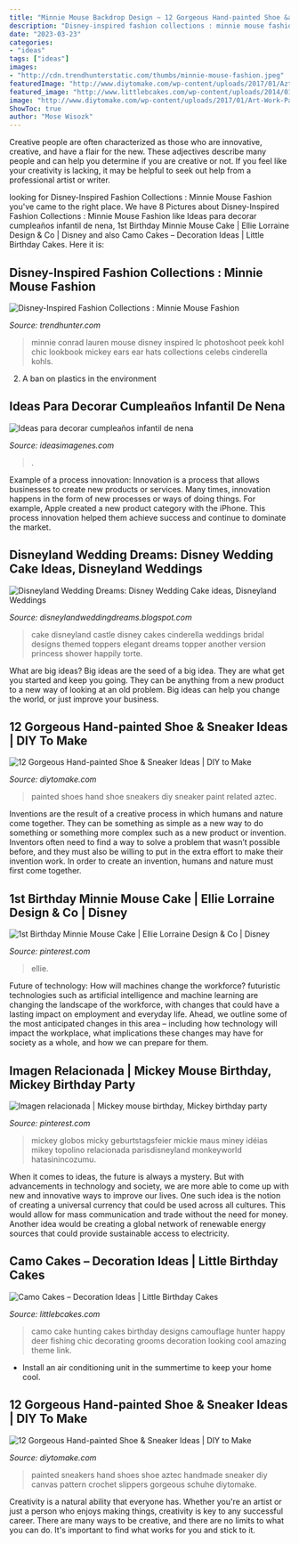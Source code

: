 ```yaml
---
title: "Minnie Mouse Backdrop Design ~ 12 Gorgeous Hand-painted Shoe &amp; Sneaker Ideas"
description: "Disney-inspired fashion collections : minnie mouse fashion"
date: "2023-03-23"
categories:
- "ideas"
tags: ["ideas"]
images:
- "http://cdn.trendhunterstatic.com/thumbs/minnie-mouse-fashion.jpeg"
featuredImage: "http://www.diytomake.com/wp-content/uploads/2017/01/Aztec-Hand-Painted-Sneakers-Shoes.jpg"
featured_image: "http://www.littlebcakes.com/wp-content/uploads/2014/01/Camo-Cake-Designs.jpg"
image: "http://www.diytomake.com/wp-content/uploads/2017/01/Art-Work-Paint-Shoes.jpg"
ShowToc: true
author: "Mose Wisozk"
---
```



Creative people are often characterized as those who are innovative, creative, and have a flair for the new. These adjectives describe many people and can help you determine if you are creative or not. If you feel like your creativity is lacking, it may be helpful to seek out help from a professional artist or writer.

	

		
looking for Disney-Inspired Fashion Collections : Minnie Mouse Fashion you've came to the right place. We have 8 Pictures about Disney-Inspired Fashion Collections : Minnie Mouse Fashion like Ideas para decorar cumpleaños infantil de nena, 1st Birthday Minnie Mouse Cake | Ellie Lorraine Design &amp; Co | Disney and also Camo Cakes – Decoration Ideas | Little Birthday Cakes. Here it is:
		
    
## Disney-Inspired Fashion Collections : Minnie Mouse Fashion

<img loading=lazy src="http://cdn.trendhunterstatic.com/thumbs/minnie-mouse-fashion.jpeg" onerror="this.onerror=null;this.src='https://tse3.mm.bing.net/th?id=OIP.7G78SYml2tqaNnN9MPX7ZAHaLG&amp;pid=15.1';" alt="Disney-Inspired Fashion Collections : Minnie Mouse Fashion">

_Source: trendhunter.com_

>minnie conrad lauren mouse disney inspired lc photoshoot peek kohl chic lookbook mickey ears ear hats collections celebs cinderella kohls. 

	

2. A ban on plastics in the environment 

    
## Ideas Para Decorar Cumpleaños Infantil De Nena

<img loading=lazy src="https://ideasimagenes.com/wp-content/uploads/2017/07/IdeasNena23.jpg" onerror="this.onerror=null;this.src='https://tse1.mm.bing.net/th?id=OIP.lbv7Hn5mJHhYPdNyvZKvMQHaNK&amp;pid=15.1';" alt="Ideas para decorar cumpleaños infantil de nena">

_Source: ideasimagenes.com_

>. 

	

Example of a process innovation:
Innovation is a process that allows businesses to create new products or services. Many times, innovation happens in the form of new processes or ways of doing things. For example, Apple created a new product category with the iPhone. This process innovation helped them achieve success and continue to dominate the market.

    
## Disneyland Wedding Dreams: Disney Wedding Cake Ideas, Disneyland Weddings

<img loading=lazy src="http://1.bp.blogspot.com/-xKghoi1VdNA/TxZhWCdJPCI/AAAAAAAAAFo/DTaYO33zhHI/s1600/castle-wedding-cake-pictures-46.jpg" onerror="this.onerror=null;this.src='https://tse3.mm.bing.net/th?id=OIP.KecdeKKE8wuLpWCluMFJWwHaJ4&amp;pid=15.1';" alt="Disneyland Wedding Dreams: Disney Wedding Cake ideas, Disneyland Weddings">

_Source: disneylandweddingdreams.blogspot.com_

>cake disneyland castle disney cakes cinderella weddings bridal designs themed toppers elegant dreams topper another version princess shower happily torte. 

	

What are big ideas?
Big ideas are the seed of a big idea. They are what get you started and keep you going. They can be anything from a new product to a new way of looking at an old problem. Big ideas can help you change the world, or just improve your business.

    
## 12 Gorgeous Hand-painted Shoe &amp; Sneaker Ideas | DIY To Make

<img loading=lazy src="http://www.diytomake.com/wp-content/uploads/2017/01/Art-Work-Paint-Shoes.jpg" onerror="this.onerror=null;this.src='https://tse1.mm.bing.net/th?id=OIP._FccjXAVuVr_lFWr4RXA2gHaHa&amp;pid=15.1';" alt="12 Gorgeous Hand-painted Shoe &amp; Sneaker Ideas | DIY to Make">

_Source: diytomake.com_

>painted shoes hand shoe sneakers diy sneaker paint related aztec. 

	

Inventions are the result of a creative process in which humans and nature come together. They can be something as simple as a new way to do something or something more complex such as a new product or invention. Inventors often need to find a way to solve a problem that wasn’t possible before, and they must also be willing to put in the extra effort to make their invention work. In order to create an invention, humans and nature must first come together.

    
## 1st Birthday Minnie Mouse Cake | Ellie Lorraine Design &amp; Co | Disney

<img loading=lazy src="https://i.pinimg.com/originals/65/bd/46/65bd467e91bd58f0ffee6f727ff69e65.jpg" onerror="this.onerror=null;this.src='https://tse4.mm.bing.net/th?id=OIP.WUkwCBLtDdoVblV_4AtpGAHaLH&amp;pid=15.1';" alt="1st Birthday Minnie Mouse Cake | Ellie Lorraine Design &amp; Co | Disney">

_Source: pinterest.com_

>ellie. 

	

Future of technology: How will machines change the workforce?
futuristic technologies such as artificial intelligence and machine learning are changing the landscape of the workforce, with changes that could have a lasting impact on employment and everyday life. Ahead, we outline some of the most anticipated changes in this area – including how technology will impact the workplace, what implications these changes may have for society as a whole, and how we can prepare for them.

    
## Imagen Relacionada | Mickey Mouse Birthday, Mickey Birthday Party

<img loading=lazy src="https://i.pinimg.com/736x/7b/e5/5e/7be55e481d722c92fefd8929b408c594.jpg" onerror="this.onerror=null;this.src='https://tse4.mm.bing.net/th?id=OIP.KY5J9LqA97Q7XvWx_vEKXAHaJ3&amp;pid=15.1';" alt="Imagen relacionada | Mickey mouse birthday, Mickey birthday party">

_Source: pinterest.com_

>mickey globos micky geburtstagsfeier mickie maus miney idéias mikey topolino relacionada parisdisneyland monkeyworld hatasinincozumu. 

	

When it comes to ideas, the future is always a mystery. But with advancements in technology and society, we are more able to come up with new and innovative ways to improve our lives. One such idea is the notion of creating a universal currency that could be used across all cultures. This would allow for mass communication and trade without the need for money. Another idea would be creating a global network of renewable energy sources that could provide sustainable access to electricity.

    
## Camo Cakes – Decoration Ideas | Little Birthday Cakes

<img loading=lazy src="http://www.littlebcakes.com/wp-content/uploads/2014/01/Camo-Cake-Designs.jpg" onerror="this.onerror=null;this.src='https://tse1.mm.bing.net/th?id=OIP.fpg9I751XtOLILTkUsRltgHaFj&amp;pid=15.1';" alt="Camo Cakes – Decoration Ideas | Little Birthday Cakes">

_Source: littlebcakes.com_

>camo cake hunting cakes birthday designs camouflage hunter happy deer fishing chic decorating grooms decoration looking cool amazing theme link. 

	

- Install an air conditioning unit in the summertime to keep your home cool.

    
## 12 Gorgeous Hand-painted Shoe &amp; Sneaker Ideas | DIY To Make

<img loading=lazy src="http://www.diytomake.com/wp-content/uploads/2017/01/Aztec-Hand-Painted-Sneakers-Shoes.jpg" onerror="this.onerror=null;this.src='https://tse4.mm.bing.net/th?id=OIP.MoIrgN2o_R9Jn55mpd7B3AHaLH&amp;pid=15.1';" alt="12 Gorgeous Hand-painted Shoe &amp; Sneaker Ideas | DIY to Make">

_Source: diytomake.com_

>painted sneakers hand shoes shoe aztec handmade sneaker diy canvas pattern crochet slippers gorgeous schuhe diytomake. 

	

Creativity is a natural ability that everyone has. Whether you're an artist or just a person who enjoys making things, creativity is key to any successful career. There are many ways to be creative, and there are no limits to what you can do. It's important to find what works for you and stick to it.

